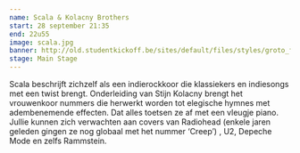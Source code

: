 ```yaml
---
name: Scala & Kolacny Brothers
start: 28 september 21:35
end: 22u55
image: scala.jpg
banner: http://old.studentkickoff.be/sites/default/files/styles/groto_foto-980x/public/scala_1.jpg?itok=u1d33mlV
stage: Main Stage
---
```

Scala beschrijft zichzelf als een indierockkoor die klassiekers en indiesongs met een twist brengt. Onderleiding van Stijn Kolacny brengt het vrouwenkoor nummers die herwerkt worden tot elegische hymnes met adembenemende effecten. Dat alles toetsen ze af met een vleugje piano. Jullie kunnen zich verwachten aan covers van Radiohead (enkele jaren geleden gingen ze nog globaal met het nummer ‘Creep’) , U2, Depeche Mode en zelfs Rammstein.
